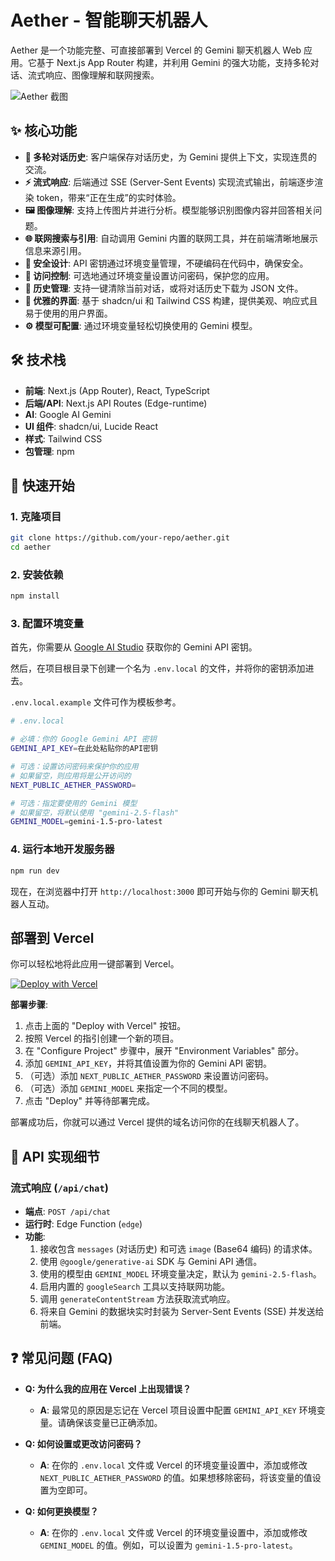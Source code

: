 # Aether - 智能聊天机器人

Aether 是一个功能完整、可直接部署到 Vercel 的 Gemini 聊天机器人 Web 应用。它基于 Next.js App Router 构建，并利用 Gemini 的强大功能，支持多轮对话、流式响应、图像理解和联网搜索。

![Aether 截图](https://storage.googleapis.com/aall-demos/geminiflow/geminiflow-screenshot.png)

## ✨ 核心功能

- **🤖 多轮对话历史**: 客户端保存对话历史，为 Gemini 提供上下文，实现连贯的交流。
- **⚡️ 流式响应**: 后端通过 SSE (Server-Sent Events) 实现流式输出，前端逐步渲染 token，带来“正在生成”的实时体验。
- **🖼️ 图像理解**: 支持上传图片并进行分析。模型能够识别图像内容并回答相关问题。
- **🌐 联网搜索与引用**: 自动调用 Gemini 内置的联网工具，并在前端清晰地展示信息来源引用。
- **🔐 安全设计**: API 密钥通过环境变量管理，不硬编码在代码中，确保安全。
- **🔑 访问控制**: 可选地通过环境变量设置访问密码，保护您的应用。
- **📂 历史管理**: 支持一键清除当前对话，或将对话历史下载为 JSON 文件。
- **💅 优雅的界面**: 基于 shadcn/ui 和 Tailwind CSS 构建，提供美观、响应式且易于使用的用户界面。
- **⚙️ 模型可配置**: 通过环境变量轻松切换使用的 Gemini 模型。

## 🛠️ 技术栈

- **前端**: Next.js (App Router), React, TypeScript
- **后端/API**: Next.js API Routes (Edge-runtime)
- **AI**: Google AI Gemini
- **UI 组件**: shadcn/ui, Lucide React
- **样式**: Tailwind CSS
- **包管理**: npm

## 🚀 快速开始

### 1. 克隆项目

```bash
git clone https://github.com/your-repo/aether.git
cd aether
```

### 2. 安装依赖

```bash
npm install
```

### 3. 配置环境变量

首先，你需要从 [Google AI Studio](https://aistudio.google.com/app/apikey) 获取你的 Gemini API 密钥。

然后，在项目根目录下创建一个名为 `.env.local` 的文件，并将你的密钥添加进去。

`.env.local.example` 文件可作为模板参考。

```sh
# .env.local

# 必填：你的 Google Gemini API 密钥
GEMINI_API_KEY=在此处粘贴你的API密钥

# 可选：设置访问密码来保护你的应用
# 如果留空，则应用将是公开访问的
NEXT_PUBLIC_AETHER_PASSWORD=

# 可选：指定要使用的 Gemini 模型
# 如果留空，将默认使用 "gemini-2.5-flash"
GEMINI_MODEL=gemini-1.5-pro-latest
```

### 4. 运行本地开发服务器

```bash
npm run dev
```

现在，在浏览器中打开 `http://localhost:3000` 即可开始与你的 Gemini 聊天机器人互动。

## 部署到 Vercel

你可以轻松地将此应用一键部署到 Vercel。

[![Deploy with Vercel](https://vercel.com/button)](https://vercel.com/new/clone?repository-url=https%3A%2F%2Fgithub.com%2Fyour-repo%2Faether)

**部署步骤**:

1.  点击上面的 "Deploy with Vercel" 按钮。
2.  按照 Vercel 的指引创建一个新的项目。
3.  在 "Configure Project" 步骤中，展开 "Environment Variables" 部分。
4.  添加 `GEMINI_API_KEY`，并将其值设置为你的 Gemini API 密钥。
5.  （可选）添加 `NEXT_PUBLIC_AETHER_PASSWORD` 来设置访问密码。
6.  （可选）添加 `GEMINI_MODEL` 来指定一个不同的模型。
7.  点击 "Deploy" 并等待部署完成。

部署成功后，你就可以通过 Vercel 提供的域名访问你的在线聊天机器人了。

## 📝 API 实现细节

### 流式响应 (`/api/chat`)

- **端点**: `POST /api/chat`
- **运行时**: Edge Function (`edge`)
- **功能**:
  1.  接收包含 `messages` (对话历史) 和可选 `image` (Base64 编码) 的请求体。
  2.  使用 `@google/generative-ai` SDK 与 Gemini API 通信。
  3.  使用的模型由 `GEMINI_MODEL` 环境变量决定，默认为 `gemini-2.5-flash`。
  4.  启用内置的 `googleSearch` 工具以支持联网功能。
  5.  调用 `generateContentStream` 方法获取流式响应。
  6.  将来自 Gemini 的数据块实时封装为 Server-Sent Events (SSE) 并发送给前端。

## ❓ 常见问题 (FAQ)

- **Q: 为什么我的应用在 Vercel 上出现错误？**
  - **A**: 最常见的原因是忘记在 Vercel 项目设置中配置 `GEMINI_API_KEY` 环境变量。请确保该变量已正确添加。

- **Q: 如何设置或更改访问密码？**
  - **A**: 在你的 `.env.local` 文件或 Vercel 的环境变量设置中，添加或修改 `NEXT_PUBLIC_AETHER_PASSWORD` 的值。如果想移除密码，将该变量的值设置为空即可。

- **Q: 如何更换模型？**
  - **A**: 在你的 `.env.local` 文件或 Vercel 的环境变量设置中，添加或修改 `GEMINI_MODEL` 的值。例如，可以设置为 `gemini-1.5-pro-latest`。
